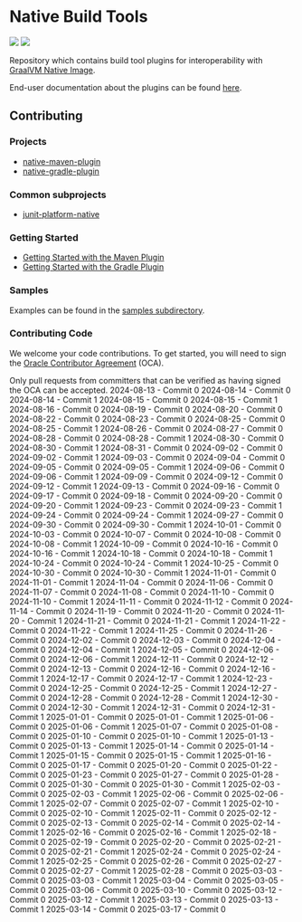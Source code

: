 # Native Build Tools
![](https://github.com/graalvm/native-build-tools/actions/workflows/test-native-gradle-plugin.yml/badge.svg)
![](https://github.com/graalvm/native-build-tools/actions/workflows/test-native-maven-plugin.yml/badge.svg)

Repository which contains build tool plugins for interoperability with [GraalVM Native Image](https://www.graalvm.org/reference-manual/native-image/).

End-user documentation about the plugins can be found [here](https://graalvm.github.io/native-build-tools/).

## Contributing
### Projects
 * [native-maven-plugin](native-maven-plugin/README.md)
 * [native-gradle-plugin](native-gradle-plugin/README.md)

### Common subprojects
 * [junit-platform-native](common/junit-platform-native/README.md)

### Getting Started

* [Getting Started with the Maven Plugin](https://graalvm.github.io/native-build-tools/latest/maven-plugin-quickstart.html)
* [Getting Started with the Gradle Plugin](https://graalvm.github.io/native-build-tools/latest/gradle-plugin-quickstart.html)

### Samples

Examples can be found in the [samples subdirectory](samples).

### Contributing Code
We welcome your code contributions. To get started, you will need to sign the [Oracle Contributor Agreement](https://oca.opensource.oracle.com) (OCA).

Only pull requests from committers that can be verified as having signed the OCA can be accepted.
2024-08-13 - Commit 0
2024-08-14 - Commit 0
2024-08-14 - Commit 1
2024-08-15 - Commit 0
2024-08-15 - Commit 1
2024-08-16 - Commit 0
2024-08-19 - Commit 0
2024-08-20 - Commit 0
2024-08-22 - Commit 0
2024-08-23 - Commit 0
2024-08-25 - Commit 0
2024-08-25 - Commit 1
2024-08-26 - Commit 0
2024-08-27 - Commit 0
2024-08-28 - Commit 0
2024-08-28 - Commit 1
2024-08-30 - Commit 0
2024-08-30 - Commit 1
2024-08-31 - Commit 0
2024-09-02 - Commit 0
2024-09-02 - Commit 1
2024-09-03 - Commit 0
2024-09-04 - Commit 0
2024-09-05 - Commit 0
2024-09-05 - Commit 1
2024-09-06 - Commit 0
2024-09-06 - Commit 1
2024-09-09 - Commit 0
2024-09-12 - Commit 0
2024-09-12 - Commit 1
2024-09-13 - Commit 0
2024-09-16 - Commit 0
2024-09-17 - Commit 0
2024-09-18 - Commit 0
2024-09-20 - Commit 0
2024-09-20 - Commit 1
2024-09-23 - Commit 0
2024-09-23 - Commit 1
2024-09-24 - Commit 0
2024-09-24 - Commit 1
2024-09-27 - Commit 0
2024-09-30 - Commit 0
2024-09-30 - Commit 1
2024-10-01 - Commit 0
2024-10-03 - Commit 0
2024-10-07 - Commit 0
2024-10-08 - Commit 0
2024-10-08 - Commit 1
2024-10-09 - Commit 0
2024-10-16 - Commit 0
2024-10-16 - Commit 1
2024-10-18 - Commit 0
2024-10-18 - Commit 1
2024-10-24 - Commit 0
2024-10-24 - Commit 1
2024-10-25 - Commit 0
2024-10-30 - Commit 0
2024-10-30 - Commit 1
2024-11-01 - Commit 0
2024-11-01 - Commit 1
2024-11-04 - Commit 0
2024-11-06 - Commit 0
2024-11-07 - Commit 0
2024-11-08 - Commit 0
2024-11-10 - Commit 0
2024-11-10 - Commit 1
2024-11-11 - Commit 0
2024-11-12 - Commit 0
2024-11-14 - Commit 0
2024-11-19 - Commit 0
2024-11-20 - Commit 0
2024-11-20 - Commit 1
2024-11-21 - Commit 0
2024-11-21 - Commit 1
2024-11-22 - Commit 0
2024-11-22 - Commit 1
2024-11-25 - Commit 0
2024-11-26 - Commit 0
2024-12-02 - Commit 0
2024-12-03 - Commit 0
2024-12-04 - Commit 0
2024-12-04 - Commit 1
2024-12-05 - Commit 0
2024-12-06 - Commit 0
2024-12-06 - Commit 1
2024-12-11 - Commit 0
2024-12-12 - Commit 0
2024-12-13 - Commit 0
2024-12-16 - Commit 0
2024-12-16 - Commit 1
2024-12-17 - Commit 0
2024-12-17 - Commit 1
2024-12-23 - Commit 0
2024-12-25 - Commit 0
2024-12-25 - Commit 1
2024-12-27 - Commit 0
2024-12-28 - Commit 0
2024-12-28 - Commit 1
2024-12-30 - Commit 0
2024-12-30 - Commit 1
2024-12-31 - Commit 0
2024-12-31 - Commit 1
2025-01-01 - Commit 0
2025-01-01 - Commit 1
2025-01-06 - Commit 0
2025-01-06 - Commit 1
2025-01-07 - Commit 0
2025-01-08 - Commit 0
2025-01-10 - Commit 0
2025-01-10 - Commit 1
2025-01-13 - Commit 0
2025-01-13 - Commit 1
2025-01-14 - Commit 0
2025-01-14 - Commit 1
2025-01-15 - Commit 0
2025-01-15 - Commit 1
2025-01-16 - Commit 0
2025-01-17 - Commit 0
2025-01-20 - Commit 0
2025-01-22 - Commit 0
2025-01-23 - Commit 0
2025-01-27 - Commit 0
2025-01-28 - Commit 0
2025-01-30 - Commit 0
2025-01-30 - Commit 1
2025-02-03 - Commit 0
2025-02-03 - Commit 1
2025-02-06 - Commit 0
2025-02-06 - Commit 1
2025-02-07 - Commit 0
2025-02-07 - Commit 1
2025-02-10 - Commit 0
2025-02-10 - Commit 1
2025-02-11 - Commit 0
2025-02-12 - Commit 0
2025-02-13 - Commit 0
2025-02-14 - Commit 0
2025-02-14 - Commit 1
2025-02-16 - Commit 0
2025-02-16 - Commit 1
2025-02-18 - Commit 0
2025-02-19 - Commit 0
2025-02-20 - Commit 0
2025-02-21 - Commit 0
2025-02-21 - Commit 1
2025-02-24 - Commit 0
2025-02-24 - Commit 1
2025-02-25 - Commit 0
2025-02-26 - Commit 0
2025-02-27 - Commit 0
2025-02-27 - Commit 1
2025-02-28 - Commit 0
2025-03-03 - Commit 0
2025-03-03 - Commit 1
2025-03-04 - Commit 0
2025-03-05 - Commit 0
2025-03-06 - Commit 0
2025-03-10 - Commit 0
2025-03-12 - Commit 0
2025-03-12 - Commit 1
2025-03-13 - Commit 0
2025-03-13 - Commit 1
2025-03-14 - Commit 0
2025-03-17 - Commit 0

